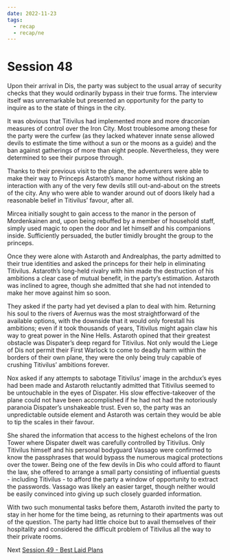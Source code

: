 ```yaml
---
date: 2022-11-23
tags:
  - recap
  - recap/ne
---
```

# Session 48

Upon their arrival in Dis, the party was subject to the usual array of security checks that they would ordinarily bypass in their true forms. The interview itself was unremarkable but presented an opportunity for the party to inquire as to the state of things in the city.

It was obvious that Titivilus had implemented more and more draconian measures of control over the Iron City. Most troublesome among these for the party were the curfew (as they lacked whatever innate sense allowed devils to estimate the time without a sun or the moons as a guide) and the ban against gatherings of more than eight people. Nevertheless, they were determined to see their purpose through.

Thanks to their previous visit to the plane, the adventurers were able to make their way to Princeps Astaroth’s manor home without risking an interaction with any of the very few devils still out-and-about on the streets of the city. Any who were able to wander around out of doors likely had a reasonable belief in Titivilus’ favour, after all.

Mircea initially sought to gain access to the manor in the person of Mordenkainen and, upon being rebuffed by a member of household staff, simply used magic to open the door and let himself and his companions inside. Sufficiently persuaded, the butler timidly brought the group to the princeps.

Once they were alone with Astaroth and Andrealphas, the party admitted to their true identities and asked the princeps for their help in eliminating Titivilus. Astaroth’s long-held rivalry with him made the destruction of his ambitions a clear case of mutual benefit, in the party’s estimation. Astaroth was inclined to agree, though she admitted that she had not intended to make her move against him so soon.

They asked if the party had yet devised a plan to deal with him. Returning his soul to the rivers of Avernus was the most straightforward of the available options, with the downside that it would only forestall his ambitions; even if it took thousands of years, Titivilus might again claw his way to great power in the Nine Hells. Astaroth opined that their greatest obstacle was Dispater’s deep regard for Titivilus. Not only would the Liege of Dis not permit their First Warlock to come to deadly harm within the borders of their own plane, they were the only being truly capable of crushing Titivilus’ ambitions forever.

Nox asked if any attempts to sabotage Titivilus’ image in the archdux’s eyes had been made and Astaroth reluctantly admitted that Titivilus seemed to be untouchable in the eyes of Dispater. His slow effective-takeover of the plane could not have been accomplished if he had not had the notoriously paranoia Dispater’s unshakeable trust. Even so, the party was an unpredictable outside element and Astaroth was certain they would be able to tip the scales in their favour.

She shared the information that access to the highest echelons of the Iron Tower where Dispater dwelt was carefully controlled by Titivilus. Only Titivilus himself and his personal bodyguard Vassago were confirmed to know the passphrases that would bypass the numerous magical protections over the tower. Being one of the few devils in Dis who could afford to flaunt the law, she offered to arrange a small party consisting of influential guests - including Titivilus - to afford the party a window of opportunity to extract the passwords. Vassago was likely an easier target, though neither would be easily convinced into giving up such closely guarded information.

With two such monumental tasks before them, Astaroth invited the party to stay in her home for the time being, as returning to their apartments was out of the question. The party had little choice but to avail themselves of their hospitality and considered the difficult problem of Titivilus all the way to their private rooms.

Next
[Session 49 - Best Laid Plans](Session%2049%20-%20Best%20Laid%20Plans.md)